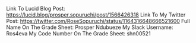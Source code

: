 Link To Lucid Blog Post: https://lucid.blog/prosper.sopuruchi/post/1566426318
Link To My Twitter Post: https://twitter.com/RoseSopuruchi/status/1164316648666521600
Full Name On The Grade Sheet: Prosper Ndubueze
My Slack Username: Ros4eva
My Code Number On The Grade Sheet: shn00521
